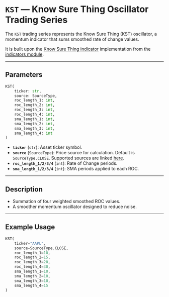 
# `KST` — Know Sure Thing Oscillator Trading Series

The `KST` trading series represents the Know Sure Thing (KST) oscillator, a momentum indicator that sums smoothed rate of change values.

It is built upon the [Know Sure Thing indicator](https://github.com/DrDanicka/trading_strategy_tester/blob/main/trading_strategy_tester/indicators/momentum/kst.py) implementation from the [indicators module](../indicators.md).

---

## Parameters

```python
KST(
    ticker: str,
    source: SourceType,
    roc_length_1: int,
    roc_length_2: int,
    roc_length_3: int,
    roc_length_4: int,
    sma_length_1: int,
    sma_length_2: int,
    sma_length_3: int,
    sma_length_4: int
)
```

- **`ticker`** (`str`): Asset ticker symbol.
- **`source`** (`SourceType`): Price source for calculation. Default is `SourceType.CLOSE`. Supported sources are linked [here](../enums/source.md).
- **`roc_length_1/2/3/4`** (`int`): Rate of Change periods.
- **`sma_length_1/2/3/4`** (`int`): SMA periods applied to each ROC.

---

## Description

- Summation of four weighted smoothed ROC values.
- A smoother momentum oscillator designed to reduce noise.

---

## Example Usage

```python
KST(
    ticker="AAPL",
    source=SourceType.CLOSE,
    roc_length_1=10,
    roc_length_2=15,
    roc_length_3=20,
    roc_length_4=30,
    sma_length_1=10,
    sma_length_2=10,
    sma_length_3=10,
    sma_length_4=15
)
```
